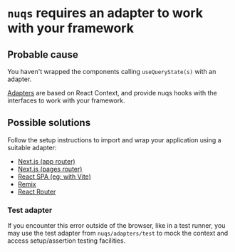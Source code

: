 # `nuqs` requires an adapter to work with your framework

## Probable cause

You haven't wrapped the components calling `useQueryState(s)` with
an adapter.

[Adapters](https://nuqs.47ng.com/docs/adapters) are based on React Context,
and provide nuqs hooks with the interfaces to work with your framework.

## Possible solutions

Follow the setup instructions to import and wrap your application
using a suitable adapter:

- [Next.js (app router)](https://nuqs.47ng.com/docs/adapters#nextjs-app-router)
- [Next.js (pages router)](https://nuqs.47ng.com/docs/adapters#nextjs-pages-router)
- [React SPA (eg: with Vite)](https://nuqs.47ng.com/docs/adapters#react-spa)
- [Remix](https://nuqs.47ng.com/docs/adapters#remix)
- [React Router](https://nuqs.47ng.com/docs/adapters#react-router)

### Test adapter

If you encounter this error outside of the browser, like in a test
runner, you may use the test adapter from `nuqs/adapters/test`
to mock the context and access setup/assertion testing facilities.

```tsx

```
